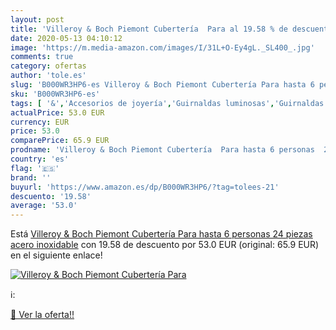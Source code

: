 ```yaml
---
layout: post
title: 'Villeroy & Boch Piemont Cubertería  Para al 19.58 % de descuento'
date: 2020-05-13 04:10:12
image: 'https://m.media-amazon.com/images/I/31L+O-Ey4gL._SL400_.jpg'
comments: true
category: ofertas
author: 'tole.es'
slug: 'B000WR3HP6-es Villeroy & Boch Piemont Cubertería Para hasta 6 personas...'
sku: 'B000WR3HP6-es'
tags: [ '&','Accesorios de joyería','Guirnaldas luminosas','Guirnaldas luminosas de interior','Iluminación','Joyería','Limpieza y cuidado de joyas','boch','villeroy', ]
actualPrice: 53.0 EUR
currency: EUR
price: 53.0
comparePrice: 65.9 EUR
prodname: 'Villeroy & Boch Piemont Cubertería  Para hasta 6 personas  24 piezas  acero inoxidable'
country: 'es'
flag: '🇪🇸'
brand: ''
buyurl: 'https://www.amazon.es/dp/B000WR3HP6/?tag=tolees-21'
descuento: '19.58'
average: '53.0'
---
```


Está [Villeroy & Boch Piemont Cubertería  Para hasta 6 personas  24 piezas  acero inoxidable](https://www.amazon.es/dp/B000WR3HP6/?tag=tolees-21) con 19.58 de descuento por 53.0 EUR (original: 65.9 EUR) en el siguiente enlace!

[![Villeroy & Boch Piemont Cubertería  Para](https://m.media-amazon.com/images/I/31L+O-Ey4gL._SL400_.jpg)](https://www.amazon.es/dp/B000WR3HP6/?tag=tolees-21)

ℹ️:


[🛒 Ver la oferta!!](https://www.amazon.es/dp/B000WR3HP6/?tag=tolees-21)

